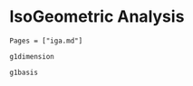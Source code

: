 # IsoGeometric Analysis
```@index
Pages = ["iga.md"]
```
```@docs 
g1dimension
```

```@docs 
g1basis
```



